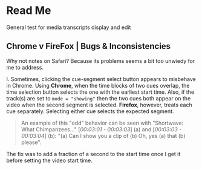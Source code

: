 # Read Me

General test for media transcripts display and edit

## Chrome v FireFox | Bugs & Inconsistencies

Why not notes on Safari? Because its problems seems a bit too unwiedy for me to address.

I. Sometimes, clicking the cue-segment select button appears to misbehave in Chrome. Using **Chrome**, when the time blocks of two cues overlap, the time selection button selects the one with the earliest start time. Also, if the track(s) are set to `mode = "showing"` then the two cues both appear on the video when the second segment is selected. **Firefox**, however, treats each cue separately. Selecting either cue selects the expected segment.

> An example of this "odd" behavior can be seen with "Shortwave: What Chimpanzees..." [*00:03:01 - 00:03:03*] (a) and [*00:03:03 - 00:03:04*] (b): "(a) Can I show you a clip of (b) Oh, yes (a) that (b) please".

The fix was to add a fraction of a second to the start time once I get it before setting the video start time.
